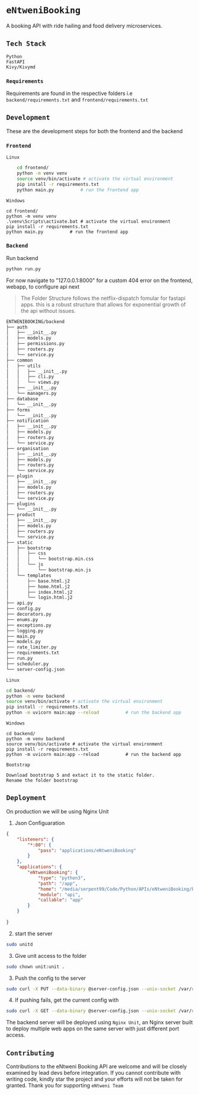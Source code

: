 # `eNtweniBooking`

A booking API with ride hailing and food delivery microservices.

## `Tech Stack`

    Python
    FastAPI
    Kivy/Kivymd

### `Requirements`

Requirements are found in the respective folders i.e `backend/requirements.txt` and `frontend/requirements.txt`

## `Development`

These are the development steps for both the frontend and the backend

### `Frontend`

`Linux`
```sh
    cd frontend/
    python -m venv venv
    source venv/bin/activate # activate the virtual environment
    pip install -r requirements.txt
    python main.py          # run the frontend app
```

`Windows`

    cd frontend/
    python -m venv venv
    .\venv\Scripts\activate.bat # activate the virtual environment
    pip install -r requirements.txt
    python main.py          # run the frontend app

### `Backend`
Run backend
```sh
python run.py
```
For now navigate to "127.0.0.1:8000" for a custom 404 error on the frontend, webapp, to configure api next

> The Folder Structure follows the netflix-dispatch fomular for fastapi apps. this is a robust structure that allows for exponential growth of the api without issues.

```sh
ENTWENIBOOKING/backend
├── auth
│   ├── __init__.py
│   ├── models.py
│   ├── permissions.py
│   ├── routers.py
│   └── service.py
├── common
│   ├── utils
│   │   ├── __init__.py
│   │   ├── cli.py
│   │   └── views.py
│   ├── __init__.py
│   └── managers.py
├── database
│   └── __init__.py
├── forms
│   └── __init__.py
├── notification
│   ├── __init__.py
│   ├── models.py
│   ├── routers.py
│   └── service.py
├── organisation
│   ├── __init__.py
│   ├── models.py
│   ├── routers.py
│   └── service.py
├── plugin
│   ├── __init__.py
│   ├── models.py
│   ├── routers.py
│   └── service.py
├── plugins
│   └── __init__.py
├── product
│   ├── __init__.py
│   ├── models.py
│   ├── routers.py
│   └── service.py
├── static
│   ├── bootstrap
│   │   ├── css
│   │   │   └── bootstrap.min.css
│   │   └── js
│   │       └── bootstrap.min.js
│   └── templates
│       ├── base.html.j2
│       ├── home.html.j2
│       ├── index.html.j2
│       └── login.html.j2
├── api.py
├── config.py
├── decorators.py
├── enums.py
├── exceptions.py
├── logging.py
├── main.py
├── models.py
├── rate_limiter.py
├── requirements.txt
├── run.py
├── scheduler.py
└── server-config.json
```

`Linux`

```bash
cd backend/
python -m venv backend
source venv/bin/activate # activate the virtual environment
pip install -r requirements.txt
python -m uvicorn main:app --reload          # run the backend app
```

`Windows`

    cd backend/
    python -m venv backend
    source venv/bin/activate # activate the virtual environment
    pip install -r requirements.txt
    python -m uvicorn main:app --reload          # run the backend app

`Bootstrap`

    Download bootstrap 5 and extact it to the static folder.
    Rename the folder bootstrap

## `Deployment`

On production we will be using Nginx Unit

1. Json Configuaration

```json
{
    "listeners": {
        "*:80": {
            "pass": "applications/eNtweniBooking"
        }
    },
    "applications": {
        "eNtweniBooking": {
            "type": "python3",
            "path": "/app",
            "home": "/media/serpent99/Code/Python/APIs/eNtweniBooking/backend",
            "module": "api",
            "callable": "app"
        }
    }
    
}
```

2. start the server

```sh
sudo unitd
```

3. Give unit access to the folder

```sh
sudo chown unit:unit .
```

3. Push the config to the server

```sh
sudo curl -X PUT --data-binary @server-config.json --unix-socket /var/run/control.unit.sock http://localhost/config
```

4. If pushing fails, get the current config with

```sh
sudo curl -X GET --data-binary @server-config.json --unix-socket /var/run/control.unit.sock http://localhost/config
```

The backend server will be deployed using `Nginx Unit`, an Nginx server built to deploy multiple web apps on the same server with just different port access.

## `Contributing`

Contributions to the eNtweni Booking API are welcome and will be closely examined by lead devs before integration.
If you cannot contribute with writing code, kindly star the project and your efforts will not be taken for granted.
Thank you for supporting `eNtweni Team`
